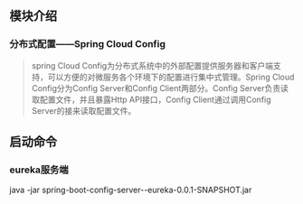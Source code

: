 ## 模块介绍
### 分布式配置——Spring Cloud Config
> spring Cloud Config为分布式系统中的外部配置提供服务器和客户端支持，可以方便的对微服务各个环境下的配置进行集中式管理。Spring Cloud Config分为Config Server和Config Client两部分。Config Server负责读取配置文件，并且暴露Http API接口，Config Client通过调用Config Server的接来读取配置文件。
## 启动命令
### eureka服务端
java -jar spring-boot-config-server--eureka-0.0.1-SNAPSHOT.jar